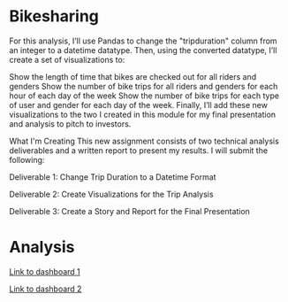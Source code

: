 # Bikesharing
For this analysis, I’ll use Pandas to change the "tripduration" column from an integer to a datetime datatype. Then, using the converted datatype, I’ll create a set of visualizations to:

Show the length of time that bikes are checked out for all riders and genders
Show the number of bike trips for all riders and genders for each hour of each day of the week
Show the number of bike trips for each type of user and gender for each day of the week.
Finally, I’ll add these new visualizations to the two I created in this module for my final presentation and analysis to pitch to investors.

What I'm Creating
This new assignment consists of two technical analysis deliverables and a written report to present my results. I will submit the following:

Deliverable 1: Change Trip Duration to a Datetime Format

Deliverable 2: Create Visualizations for the Trip Analysis

Deliverable 3: Create a Story and Report for the Final Presentation

# Analysis
[Link to dashboard 1](https://public.tableau.com/app/profile/tonjakae/viz/Challenge14_16449821482570/CheckoutTimes?publish=yes)

[Link to dashboard 2](https://public.tableau.com/app/profile/tonjakae/viz/Challenge14v_2/BikeUsageAnalysis)

